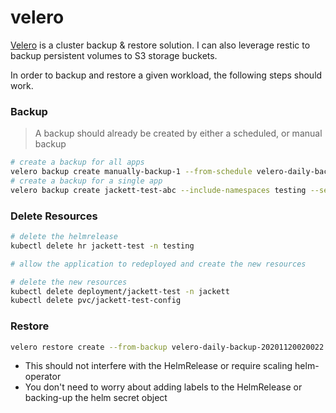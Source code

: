# velero

[Velero](https://velero.io/) is a cluster backup & restore solution.  I can also leverage restic to backup persistent volumes to S3 storage buckets.

In order to backup and restore a given workload, the following steps should work.

### Backup

> A backup should already be created by either a scheduled, or manual backup

```bash
# create a backup for all apps
velero backup create manually-backup-1 --from-schedule velero-daily-backup
# create a backup for a single app
velero backup create jackett-test-abc --include-namespaces testing --selector "app.kubernetes.io/instance=jackett-test" --wait
```

### Delete Resources

```bash
# delete the helmrelease
kubectl delete hr jackett-test -n testing

# allow the application to redeployed and create the new resources

# delete the new resources
kubectl delete deployment/jackett-test -n jackett
kubectl delete pvc/jackett-test-config
```

### Restore

```bash
velero restore create --from-backup velero-daily-backup-20201120020022 --include-namespaces testing --selector "app.kubernetes.io/instance=jackett-test" --wait
```

* This should not interfere with the HelmRelease or require scaling helm-operator
* You don't need to worry about adding labels to the HelmRelease or backing-up the helm secret object
